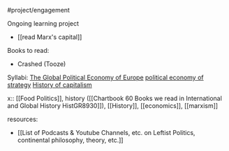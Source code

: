 #project/engagement 

Ongoing learning project

- [[read Marx's capital]]


Books to read:
- Crashed (Tooze)

Syllabi:
[The Global Political Economy of Europe](https://europeanpoliticaleconomy.files.wordpress.com/2019/09/pol41650-syllabus-.pdf)
[political economy of strategy](https://thestantonfoundation.org/assets/security/Watson-Course-Syllabus-2019-FINAL-Post.pdf)
[History of capitalism](https://krieger.jhu.edu/history/wp-content/uploads/sites/32/2021/07/History-of-Capitalism-Syllabus.pdf)


x:: [[Food Politics]], history ([[Chartbook 60  Books we read in International and Global History HistGR8930]]), [[History]], [[economics]], [[marxism]]

resources:
- [[List of Podcasts & Youtube Channels, etc. on Leftist Politics, continental philosophy, theory, etc.]]